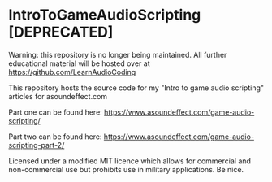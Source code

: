 # IntroToGameAudioScripting [DEPRECATED]

Warning:
this repository is no longer being maintained. All further educational material will be hosted over at https://github.com/LearnAudioCoding

This repository hosts the source code for my "Intro to game audio scripting" articles for asoundeffect.com

Part one can be found here: https://www.asoundeffect.com/game-audio-scripting/

Part two can be found here: https://www.asoundeffect.com/game-audio-scripting-part-2/

Licensed under a modified MIT licence which allows for commercial and non-commercial use but prohibits use in military applications. Be nice.
